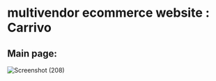 ﻿# multivendor ecommerce website : Carrivo

## Main page:
![Screenshot (208)](https://github.com/fadi-REX/multivendor-ecommerce-website/assets/111784604/2bb23d38-b0cb-4391-bbb1-9b850390e2e9)
 
